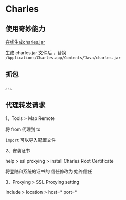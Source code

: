 # Charles

## 使用奇妙能力

[在线生成charles.jar ](https://www.zzzmode.com/mytools/charles/)

生成 charles.jar 文件后 ，替换 `/Applications/Charles.app/Contents/Java/charles.jar`



## 抓包

。。。

## 代理转发请求

1、Tools > Map Remote

将 from 代理到 to

`import` 可以导入配置文件



2、安装证书

help > ssl proxying > install Charles Root Certificate

将登陆和系统的证书的 信任修改为 始终信任



3、Proxying > SSL Proxying setting

Include > location > host=* port=*
